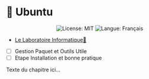 # **🐧 Ubuntu**
<p align="center">
  <img src="https://img.shields.io/badge/License-MIT-blue.svg" alt="License: MIT" />
  <img src="https://img.shields.io/badge/langue-français-blue.svg" alt="Langue: Français" />
</p>

- [Le Laboratoire Informatique🔬](/Docs.md)

- [ ] Gestion Paquet et Outils Utile
- [ ] Etape Installation et bonne pratique

Texte du chapitre ici...
